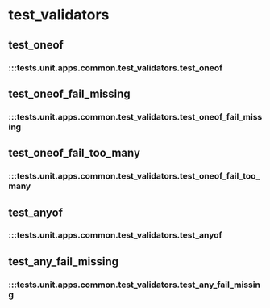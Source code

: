 # test_validators

## test_oneof

### :::tests.unit.apps.common.test_validators.test_oneof

## test_oneof_fail_missing

### :::tests.unit.apps.common.test_validators.test_oneof_fail_missing

## test_oneof_fail_too_many

### :::tests.unit.apps.common.test_validators.test_oneof_fail_too_many

## test_anyof

### :::tests.unit.apps.common.test_validators.test_anyof

## test_any_fail_missing

### :::tests.unit.apps.common.test_validators.test_any_fail_missing

